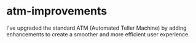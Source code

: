 # atm-improvements
I've upgraded the standard ATM (Automated Teller Machine) by adding enhancements to create a smoother and more efficient user experience.
